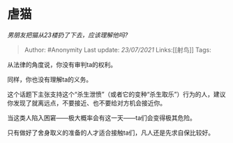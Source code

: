 # 虐猫
*男朋友把猫从23楼扔了下去，应该理解他吗?*

> Author: #Anonymity
> Last update: *23/07/2021*
> Links:[[射鸟]]
> Tags:

从法律的角度说，你没有审判ta的权利。

同样，你也没有理解ta的义务。

这个话题下主张支持这个“杀生泄愤”（或者它的变种“杀生取乐”）行为的人，建议你发现了就离远点，不要接近、也不要给对方机会接近你。

当这类人陷入困窘——极大概率会有这一天——ta们会变得极其危险。

只有做好了舍身取义的准备的人才适合接触ta们，凡人还是先求自保比较好。
